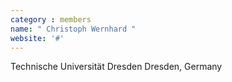```yaml
---
category : members
name: " Christoph Wernhard " 
website: '#'
---
```

Technische Universität Dresden
Dresden, Germany

